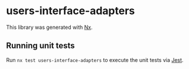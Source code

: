 # users-interface-adapters

This library was generated with [Nx](https://nx.dev).

## Running unit tests

Run `nx test users-interface-adapters` to execute the unit tests via [Jest](https://jestjs.io).
